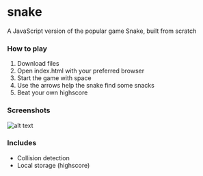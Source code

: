 # snake
A JavaScript version of the popular game Snake, built from scratch

### How to play
1. Download files
2. Open index.html with your preferred browser
3. Start the game with space
4. Use the arrows help the snake find some snacks
5. Beat your own highscore

### Screenshots
![alt text](https://github.com/zapateros/snake/blob/master/images/printscreens/snake.png "printscreen snake")

### Includes
- Collision detection
- Local storage (highscore)
